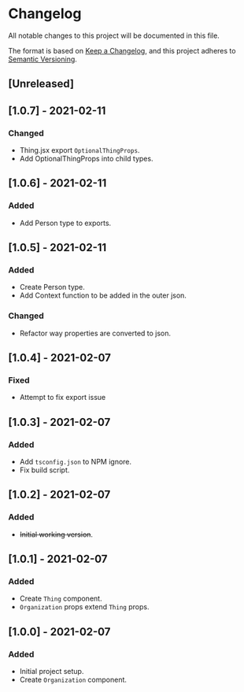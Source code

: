 # Changelog
All notable changes to this project will be documented in this file.

The format is based on [Keep a Changelog](https://keepachangelog.com/en/1.0.0/),
and this project adheres to [Semantic Versioning](https://semver.org/spec/v2.0.0.html).

## [Unreleased]


## [1.0.7] - 2021-02-11
### Changed

 - Thing.jsx export `OptionalThingProps`.
 - Add OptionalThingProps into child types.

## [1.0.6] - 2021-02-11
### Added

 - Add Person type to exports.

## [1.0.5] - 2021-02-11
### Added

- Create Person type.
 - Add Context function to be added in the outer json.

### Changed

 - Refactor way properties are converted to json.

## [1.0.4] - 2021-02-07
### Fixed

 - Attempt to fix export issue

## [1.0.3] - 2021-02-07
### Added

 - Add `tsconfig.json` to NPM ignore.
 - Fix build script.

## [1.0.2] - 2021-02-07
### Added

 - ~~Initial working version~~.

## [1.0.1] - 2021-02-07
### Added

 - Create `Thing` component.
 - `Organization` props extend `Thing` props.

## [1.0.0] - 2021-02-07
### Added

 - Initial project setup.
 - Create `Organization` component.
